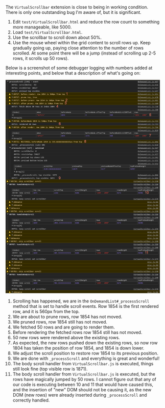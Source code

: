 The `VirtualScrollbar` extension is close to being in working condition. There is only one outstanding bug I'm aware
of, but it is significant.

1. Edit `test/VirtualScrollbar.html` and reduce the row count to something more manageable, like 5000.
1. Load `test/VirtualScrollbar.html`.
1. Use the scrollbar to scroll down about 50%.
1. Use the mouse wheel within the grid content to scroll rows up. Keep gradually going up, paying close attention to
the number of rows scrolled. At some point there will be a jump (instead of scrolling up 2-5 rows, it scrolls up 50
rows).

Below is a screenshot of some debugger logging with numbers added at interesting points, and below that a description
of what's going on:

![Adventure Time with dgrid_processScroll](Adventure-Time-with-dgrid_processScroll.png)

1. Scrolling has happened, we are in the `OnDemandList#_processScroll` method that is set
to handle scroll events. Row 1854 is the first rendered row, and it is 560px from the top.
2. We are about to prune rows, row 1854 has not moved.
3. We pruned rows, row 1854 still has not moved.
4. We fetched 50 rows and are going to render them.
5. Before rendering the fetched rows row 1854 still has not moved.
6. 50 new rows were rendered above the existing rows.
7. As expected, the new rows pushed down the existing rows, so now row 1804 has taken the
position of row 1854, and 1854 is down lower.
8. We adjust the scroll position to restore row 1854 to its previous position.
9. We are done with `_processScroll` and everything is great and wonderful!
10. The body scroll handler from `VirtualScrollbar.js` is executed, things still look fine (top visible row is 1871).
11. The body scroll handler from `VirtualScrollbar.js` is executed, but the rows have magically
jumped by 50 rows. I cannot figure out that any of our code is executing between 10 and 11 that would
have caused this, and the insertion of "new" DOM should not be causing it, as the new DOM (new rows)
were already inserted during `_processScroll` and correctly handled.